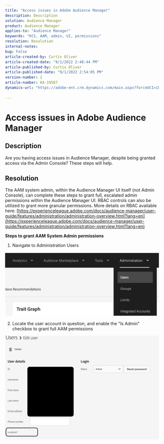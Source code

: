 ```yaml
---
title: "Access issues in Adobe Audience Manager"
description: Description
solution: Audience Manager
product: Audience Manager
applies-to: "Audience Manager"
keywords: "KCS, AAM, admin, UI, permissions"
resolution: Resolution
internal-notes: 
bug: False
article-created-by: Curtis Oliver
article-created-date: "9/1/2022 2:48:44 PM"
article-published-by: Curtis Oliver
article-published-date: "9/1/2022 2:54:05 PM"
version-number: 2
article-number: KA-19587
dynamics-url: "https://adobe-ent.crm.dynamics.com/main.aspx?forceUCI=1&pagetype=entityrecord&etn=knowledgearticle&id=a2da922a-052a-ed11-9db1-0022480868ff"

---
```

# Access issues in Adobe Audience Manager

## Description


Are you having access issues in Audience Manager, despite being granted access via the Admin Console? These steps will help.


## Resolution


The AAM system admin, within the Audience Manager UI itself (not Admin Console), can complete these steps to grant full, escalated admin permissions within the Audience Manager UI. RBAC controls can also be utilized to grant more granular permissions. More details on RBAC available here: [https://experienceleague.adobe.com/docs/audience-manager/user-guide/features/administration/administration-overview.html?lang=en](https://experienceleague.adobe.com/docs/audience-manager/user-guide/features/administration/administration-overview.html?lang=en)

<b>Steps to grant AAM System Admin permissions</b>

1) Navigate to Administration  Users

![](assets/0c4ffacf-e9d5-ec11-a7b5-000d3a37750e.png)



2) Locate the user account in question, and enable the "Is Admin" checkbox to grant full AAM permissions

![](assets/07c16ce8-e9d5-ec11-a7b5-000d3a37750e.png)
